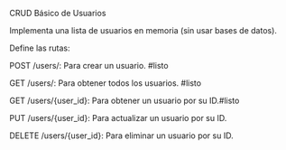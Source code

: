 CRUD Básico de Usuarios

Implementa una lista de usuarios en memoria (sin usar bases de datos).

Define las rutas:

POST /users/: Para crear un usuario. #listo 

GET /users/: Para obtener todos los usuarios. #listo

GET /users/{user_id}: Para obtener un usuario por su ID.#listo 

PUT /users/{user_id}: Para actualizar un usuario por su ID.

DELETE /users/{user_id}: Para eliminar un usuario por su ID.